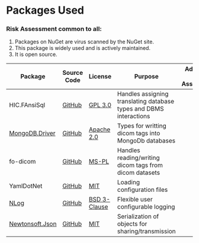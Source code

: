 # Packages Used

### Risk Assessment common to all:
1. Packages on NuGet are virus scanned by the NuGet site.
2. This package is widely used and is actively maintained.
3. It is open source.

| Package | Source Code | License | Purpose | Additional Risk Assessment |
| ------- | ------------| ------- | ------- | -------------------------- |
| HIC.FAnsiSql |[GitHub](https://github.com/HicServices/FAnsiSql) | [GPL 3.0](https://www.gnu.org/licenses/gpl-3.0.html) | Handles assigning translating database types and DBMS interactions|
|[MongoDB.Driver](https://docs.mongodb.com/ecosystem/drivers/csharp/)| [GitHub](https://github.com/mongodb/mongo-csharp-driver) | [Apache 2.0](http://www.apache.org/licenses/LICENSE-2.0) | Types for writting dicom tags into MongoDb databases|
| fo-dicom | [GitHub](https://github.com/fo-dicom/fo-dicom) | [MS-PL](https://opensource.org/licenses/MS-PL) | Handles reading/writing dicom tags from dicom datasets | |
| YamlDotNet | [GitHub](https://github.com/aaubry/YamlDotNet) | [MIT](https://opensource.org/licenses/MIT) |Loading configuration files|
| [NLog](https://nlog-project.org/) | [GitHub](https://github.com/NLog/NLog) | [BSD 3-Clause](https://github.com/NLog/NLog/blob/dev/LICENSE.txt) | Flexible user configurable logging | |
| [Newtonsoft.Json](https://www.newtonsoft.com/json) | [GitHub](https://github.com/JamesNK/Newtonsoft.Json) |[MIT](https://opensource.org/licenses/MIT) | Serialization of objects for sharing/transmission |
